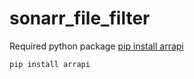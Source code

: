 # sonarr_file_filter
Required python package
[pip install arrapi](https://arrapi.kometa.wiki/en/latest/)
```
pip install arrapi 
```
